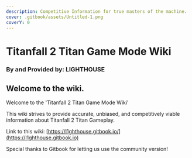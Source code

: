 ```yaml
---
description: Competitive Information for true masters of the machine.
cover: .gitbook/assets/Untitled-1.png
coverY: 0
---
```


# Titanfall 2 Titan Game Mode Wiki

### By and Provided by: LIGHTHOUSE

## Welcome to the wiki.

Welcome to the 'Titanfall 2 Titan Game Mode Wiki'

This wiki strives to provide accurate, unbiased, and competitively viable information about Titanfall 2 Titan Gameplay.&#x20;

Link to this wiki: [https://l1ghthouse.gitbook.io/](https://l1ghthouse.gitbook.io)

Special thanks to Gitbook for letting us use the community version!
